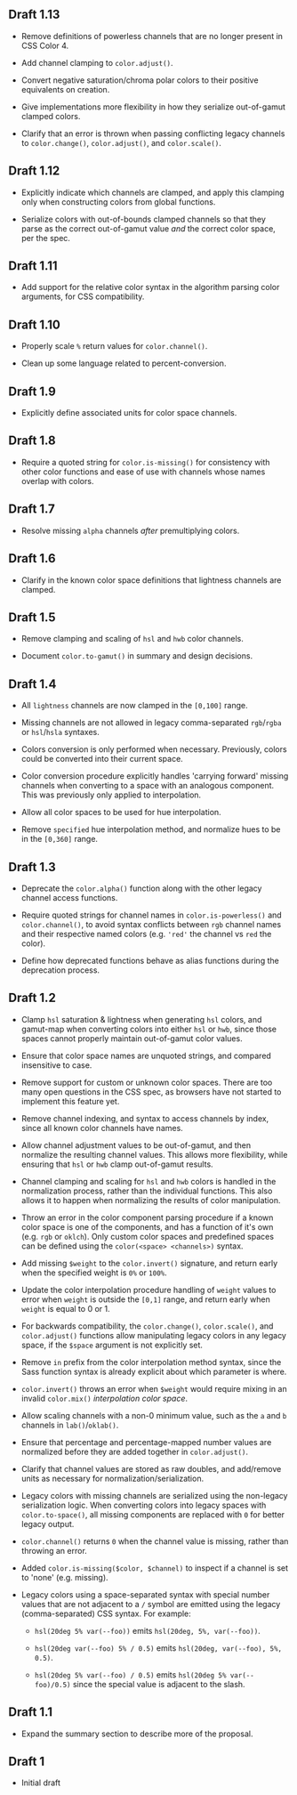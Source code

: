 ## Draft 1.13

* Remove definitions of powerless channels that are no longer present in CSS
  Color 4.

* Add channel clamping to `color.adjust()`.

* Convert negative saturation/chroma polar colors to their positive equivalents
  on creation.

* Give implementations more flexibility in how they serialize out-of-gamut
  clamped colors.

* Clarify that an error is thrown when passing conflicting legacy channels to
  `color.change()`, `color.adjust()`, and `color.scale()`.

## Draft 1.12

* Explicitly indicate which channels are clamped, and apply this clamping only
  when constructing colors from global functions.

* Serialize colors with out-of-bounds clamped channels so that they parse as the
  correct out-of-gamut value *and* the correct color space, per the spec.

## Draft 1.11

* Add support for the relative color syntax in the algorithm parsing color
  arguments, for CSS compatibility.

## Draft 1.10

* Properly scale `%` return values for `color.channel()`.

* Clean up some language related to percent-conversion.

## Draft 1.9

* Explicitly define associated units for color space channels.

## Draft 1.8

* Require a quoted string for `color.is-missing()` for consistency with other
  color functions and ease of use with channels whose names overlap with colors.

## Draft 1.7

* Resolve missing `alpha` channels *after* premultiplying colors.

## Draft 1.6

* Clarify in the known color space definitions that lightness channels are
  clamped.

## Draft 1.5

* Remove clamping and scaling of `hsl` and `hwb` color channels.

* Document `color.to-gamut()` in summary and design decisions.

## Draft 1.4

* All `lightness` channels are now clamped in the `[0,100]` range.

* Missing channels are not allowed in legacy comma-separated `rgb`/`rgba` or
  `hsl`/`hsla` syntaxes.

* Colors conversion is only performed when necessary. Previously, colors could
  be converted into their current space.

* Color conversion procedure explicitly handles 'carrying forward' missing
  channels when converting to a space with an analogous component. This was
  previously only applied to interpolation.

* Allow all color spaces to be used for hue interpolation.

* Remove `specified` hue interpolation method, and normalize hues to be in the
  `[0,360]` range.

## Draft 1.3

* Deprecate the `color.alpha()` function along with the other legacy channel
  access functions.

* Require quoted strings for channel names in `color.is-powerless()` and
  `color.channel()`, to avoid syntax conflicts between `rgb` channel names and
  their respective named colors (e.g. `'red'` the channel vs `red` the color).

* Define how deprecated functions behave as alias functions during the
  deprecation process.

## Draft 1.2

* Clamp `hsl` saturation & lightness when generating `hsl` colors, and gamut-map
  when converting colors into either `hsl` or `hwb`, since those spaces cannot
  properly maintain out-of-gamut color values.

* Ensure that color space names are unquoted strings, and compared insensitive
  to case.

* Remove support for custom or unknown color spaces. There are too many open
  questions in the CSS spec, as browsers have not started to implement this
  feature yet.

* Remove channel indexing, and syntax to access channels by index, since all
  known color channels have names.

* Allow channel adjustment values to be out-of-gamut, and then normalize the
  resulting channel values. This allows more flexibility, while ensuring that
  `hsl` or `hwb` clamp out-of-gamut results.

* Channel clamping and scaling for `hsl` and `hwb` colors is handled in the
  normalization process, rather than the individual functions. This also allows
  it to happen when normalizing the results of color manipulation.

* Throw an error in the color component parsing procedure if a known color space
  is one of the components, and has a function of it's own (e.g. `rgb` or
  `oklch`). Only custom color spaces and predefined spaces can be defined using
  the `color(<space> <channels>)` syntax.

* Add missing `$weight` to the `color.invert()` signature, and return early
  when the specified weight is `0%` or `100%`.

* Update the color interpolation procedure handling of `weight` values to error
  when `weight` is outside the `[0,1]` range, and return early when `weight` is
  equal to 0 or 1.

* For backwards compatibility, the `color.change()`, `color.scale()`, and
  `color.adjust()` functions allow manipulating legacy colors in any legacy
  space, if the `$space` argument is not explicitly set.

* Remove `in` prefix from the color interpolation method syntax, since the Sass
  function syntax is already explicit about which parameter is where.

* `color.invert()` throws an error when `$weight` would require mixing in an
  invalid `color.mix()` *interpolation color space*.

* Allow scaling channels with a non-0 minimum value, such as the `a` and `b`
  channels in `lab()`/`oklab()`.

* Ensure that percentage and percentage-mapped number values are normalized
  before they are added together in `color.adjust()`.

* Clarify that channel values are stored as raw doubles, and add/remove units
  as necessary for normalization/serialization.

* Legacy colors with missing channels are serialized using the non-legacy
  serialization logic. When converting colors into legacy spaces with
  `color.to-space()`, all missing components are replaced with `0` for better
  legacy output.

* `color.channel()` returns `0` when the channel value is missing, rather than
  throwing an error.

* Added `color.is-missing($color, $channel)` to inspect if a channel is set to
  'none' (e.g. missing).

* Legacy colors using a space-separated syntax with special number values that
  are not adjacent to a `/` symbol are emitted using the legacy
  (comma-separated) CSS syntax. For example:

  * `hsl(20deg 5% var(--foo))` emits `hsl(20deg, 5%, var(--foo))`.

  * `hsl(20deg var(--foo) 5% / 0.5)` emits `hsl(20deg, var(--foo), 5%, 0.5)`.

  * `hsl(20deg 5% var(--foo) / 0.5)` emits `hsl(20deg 5% var(--foo)/0.5)`
    since the special value is adjacent to the slash.

## Draft 1.1

* Expand the summary section to describe more of the proposal.

## Draft 1

* Initial draft

